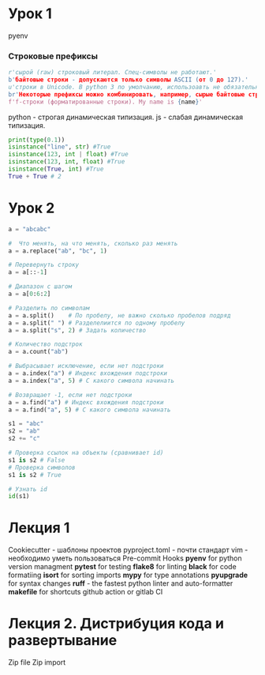 # Урок 1
pyenv

### Cтроковые префиксы

```python
r'сырой (raw) строковый литерал. Спец-символы не работают.'
b'байтовые строки - допускаются только символы ASCII (от 0 до 127).'
u'строки в Unicode. В python 3 по умолчанию, использоавть не обязательно.'
br'Некоторые префиксы можно комбинировать, например, сырые байтовые строки'
f'f-строки (форматированные строки). My name is {name}'
```

python - строгая динамическая типизация.
js - слабая динамическая типизация.

```python
print(type(0.1))
isinstance("line", str) #True
isinstance(123, int | float) #True
isinstance(123, int, float) #True
isinstance(True, int) #True
True + True # 2
```

# Урок 2

```python
a = "abcabc" 

#  Что менять, на что менять, сколько раз менять
a = a.replace("ab", "bc", 1)

# Перевернуть строку
a = a[::-1]

# Диапазон с шагом
a = a[0:6:2]

# Разделить по символам
a = a.split()    # По пробелу, не важно сколько пробелов подряд
a = a.split(" ") # Разделелиится по одному пробелу
a = a.split("s", 2) # Задать количество

# Количество подстрок
a = a.count("ab")

# Выбрасывает исключение, если нет подстроки
a = a.index("a") # Индекс вхождения подстроки
a = a.index("a", 5) # С какого символа начинать

# Возвращает -1, если нет подстроки
a = a.find("a") # Индекс вхождения подстроки
a = a.find("a", 5) # С какого символа начинать
```

```python
s1 = "abc"
s2 = "ab"
s2 += "c"

# Проверка ссылок на объекты (сравнивает id)
s1 is s2 # False
# Проверка символов
s1 is s2 # True

# Узнать id
id(s1)

```


# Лекция 1

Cookiecutter -  шаблоны проектов
pyproject.toml - почти стандарт 
vim - необходимо уметь пользоваться
Pre-commit Hooks
**pyenv** for python version managment
**pytest** for testing
**flake8** for linting
**black** for code formatiing
**isort** for sorting imports
**mypy** for type annotations
**pyupgrade** for syntax changes
**ruff** - the fastest python linter and auto-formatter
**makefile** for shortcuts
github action or gitlab CI

# Лекция 2. Дистрибуция кода и развертывание

Zip file
Zip import


```python

```

